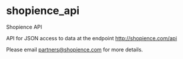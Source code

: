 shopience_api
=============

Shopience API

API for JSON access to data at the endpoint http://shopience.com/api

Please email partners@shopience.com for more details.
